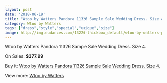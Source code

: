 ```yaml
---
layout: post
date: '2018-06-19'
title: "Wtoo by Watters Pandora 11326 Sample Sale Wedding Dress. Size 4."
category: Wtoo by Watters
tags: ["dress","style","special","unique","size"]
image: http://img.eudances.com/13220-thickbox_default/wtoo-by-watters-pandora-11326-sample-sale-wedding-dress-size-4.jpg
---
```

Wtoo by Watters Pandora 11326 Sample Sale Wedding Dress. Size 4.

On Sales: **$377.99**
<a href="https://www.eudances.com/en/wtoo-by-watters/4001-wtoo-by-watters-pandora-11326-sample-sale-wedding-dress-size-4.html"><amp-img layout="responsive" width="600" height="600" src="//img.eudances.com/13220-thickbox_default/wtoo-by-watters-pandora-11326-sample-sale-wedding-dress-size-4.jpg" alt="Wtoo by Watters Pandora 11326 Sample Sale Wedding Dress. Size 4. 0" /></a>
<a href="https://www.eudances.com/en/wtoo-by-watters/4001-wtoo-by-watters-pandora-11326-sample-sale-wedding-dress-size-4.html"><amp-img layout="responsive" width="600" height="600" src="//img.eudances.com/13223-thickbox_default/wtoo-by-watters-pandora-11326-sample-sale-wedding-dress-size-4.jpg" alt="Wtoo by Watters Pandora 11326 Sample Sale Wedding Dress. Size 4. 1" /></a>
<a href="https://www.eudances.com/en/wtoo-by-watters/4001-wtoo-by-watters-pandora-11326-sample-sale-wedding-dress-size-4.html"><amp-img layout="responsive" width="600" height="600" src="//img.eudances.com/13222-thickbox_default/wtoo-by-watters-pandora-11326-sample-sale-wedding-dress-size-4.jpg" alt="Wtoo by Watters Pandora 11326 Sample Sale Wedding Dress. Size 4. 2" /></a>
<a href="https://www.eudances.com/en/wtoo-by-watters/4001-wtoo-by-watters-pandora-11326-sample-sale-wedding-dress-size-4.html"><amp-img layout="responsive" width="600" height="600" src="//img.eudances.com/13221-thickbox_default/wtoo-by-watters-pandora-11326-sample-sale-wedding-dress-size-4.jpg" alt="Wtoo by Watters Pandora 11326 Sample Sale Wedding Dress. Size 4. 3" /></a>

Buy it: [Wtoo by Watters Pandora 11326 Sample Sale Wedding Dress. Size 4.](https://www.eudances.com/en/wtoo-by-watters/4001-wtoo-by-watters-pandora-11326-sample-sale-wedding-dress-size-4.html "Wtoo by Watters Pandora 11326 Sample Sale Wedding Dress. Size 4.")

View more: [Wtoo by Watters](https://www.eudances.com/en/49-wtoo-by-watters "Wtoo by Watters")